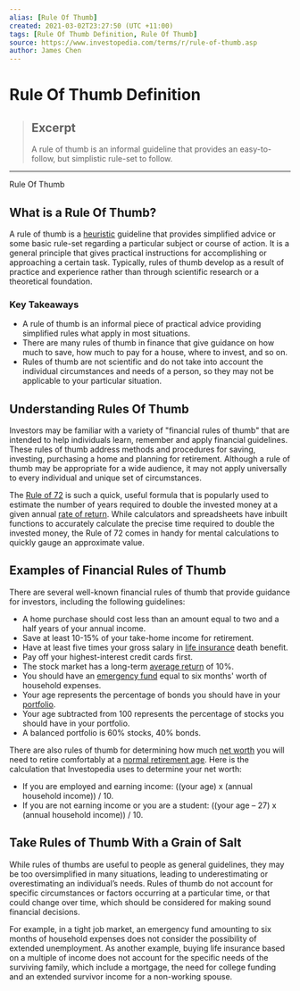```yaml
---
alias: [Rule Of Thumb]
created: 2021-03-02T23:27:50 (UTC +11:00)
tags: [Rule Of Thumb Definition, Rule Of Thumb]
source: https://www.investopedia.com/terms/r/rule-of-thumb.asp
author: James Chen
---
```


# Rule Of Thumb Definition

> ## Excerpt
> A rule of thumb is an informal guideline that provides an easy-to-follow, but simplistic rule-set to follow.

---

Rule Of Thumb
## What is a Rule Of Thumb?

A rule of thumb is a [heuristic](https://www.investopedia.com/terms/h/heuristics.asp) guideline that provides simplified advice or some basic rule-set regarding a particular subject or course of action. It is a general principle that gives practical instructions for accomplishing or approaching a certain task. Typically, rules of thumb develop as a result of practice and experience rather than through scientific research or a theoretical foundation.

### Key Takeaways

-   A rule of thumb is an informal piece of practical advice providing simplified rules what apply in most situations.
-   There are many rules of thumb in finance that give guidance on how much to save, how much to pay for a house, where to invest, and so on.
-   Rules of thumb are not scientific and do not take into account the individual circumstances and needs of a person, so they may not be applicable to your particular situation.

## Understanding Rules Of Thumb

Investors may be familiar with a variety of "financial rules of thumb" that are intended to help individuals learn, remember and apply financial guidelines. These rules of thumb address methods and procedures for saving, investing, purchasing a home and planning for retirement. Although a rule of thumb may be appropriate for a wide audience, it may not apply universally to every individual and unique set of circumstances.

The [Rule of 72](https://www.investopedia.com/terms/r/ruleof72.asp) is such a quick, useful formula that is popularly used to estimate the number of years required to double the invested money at a given annual [rate of return](https://www.investopedia.com/terms/r/rateofreturn.asp). While calculators and spreadsheets have inbuilt functions to accurately calculate the precise time required to double the invested money, the Rule of 72 comes in handy for mental calculations to quickly gauge an approximate value.

## Examples of Financial Rules of Thumb

There are several well-known financial rules of thumb that provide guidance for investors, including the following guidelines:

-   A home purchase should cost less than an amount equal to two and a half years of your annual income.
-   Save at least 10-15% of your take-home income for retirement.
-   Have at least five times your gross salary in [life insurance](https://www.investopedia.com/terms/l/lifeinsurance.asp) death benefit.
-   Pay off your highest-interest credit cards first.
-   The stock market has a long-term [average return](https://www.investopedia.com/terms/a/averagereturn.asp) of 10%.
-   You should have an [emergency fund](https://www.investopedia.com/terms/e/emergency_fund.asp) equal to six months' worth of household expenses.
-   Your age represents the percentage of bonds you should have in your [portfolio](https://www.investopedia.com/terms/p/portfolio.asp).
-   Your age subtracted from 100 represents the percentage of stocks you should have in your portfolio.
-   A balanced portfolio is 60% stocks, 40% bonds.

There are also rules of thumb for determining how much [net worth](https://www.investopedia.com/terms/n/networth.asp) you will need to retire comfortably at a [normal retirement age](https://www.investopedia.com/terms/n/normal-retirement-age-nra.asp). Here is the calculation that Investopedia uses to determine your net worth:

-   If you are employed and earning income: ((your age) x (annual household income)) / 10.
-   If you are not earning income or you are a student: ((your age – 27) x (annual household income)) / 10.

## Take Rules of Thumb With a Grain of Salt

While rules of thumbs are useful to people as general guidelines, they may be too oversimplified in many situations, leading to underestimating or overestimating an individual’s needs. Rules of thumb do not account for specific circumstances or factors occurring at a particular time, or that could change over time, which should be considered for making sound financial decisions.

For example, in a tight job market, an emergency fund amounting to six months of household expenses does not consider the possibility of extended unemployment. As another example, buying life insurance based on a multiple of income does not account for the specific needs of the surviving family, which include a mortgage, the need for college funding and an extended survivor income for a non-working spouse.
